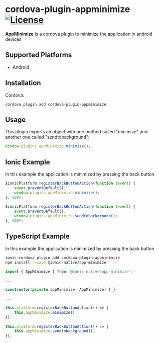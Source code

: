 # cordova-plugin-appminimize [![License](https://img.shields.io/github/license/tomloprod/cordova-plugin-appminimize.svg)](http://www.opensource.org/licenses/mit-license.php)

**AppMinimize** is a cordova plugin to minimize the application in android devices

## Supported Platforms

- Android

## Installation

Cordova:

    cordova plugin add cordova-plugin-appminimize

## Usage

This plugin exports an object with one method called "minimize" and another one called "sendtobackground":

```javascript
window.plugins.appMinimize.minimize();
```

## Ionic Example

In this example the application is minimized by pressing the back button

```javascript
$ionicPlatform.registerBackButtonAction(function (event) {
    event.preventDefault();
    window.plugins.appMinimize.minimize();
}, 100);
  
$ionicPlatform.registerBackButtonAction(function (event) {
    event.preventDefault();
    window.plugins.appMinimize.sendtobackground();
}, 100);
```


## TypeScript Example

In this example the application is minimized by pressing the back button

```bash
ionic cordova plugin add cordova-plugin-appminimize
npm install --save @ionic-native/app-minimize
```

```typescript
import { AppMinimize } from '@ionic-native/app-minimize';

...

constructor(private appMinimize: AppMinimize) { }

...

this.platform.registerBackButtonAction(() => {
    this.appMinimize.minimize();
});
  
this.platform.registerBackButtonAction(() => {
    this.appMinimize.sendtobackground();
});
```
